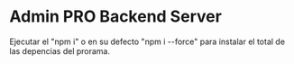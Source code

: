 # Admin PRO Backend Server
Ejecutar el "npm i" o en su defecto "npm i --force" para instalar el total de las depencias del prorama.